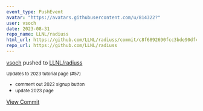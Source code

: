 ```yaml
---
event_type: PushEvent
avatar: "https://avatars.githubusercontent.com/u/814322?"
user: vsoch
date: 2023-08-31
repo_name: LLNL/radiuss
html_url: https://github.com/LLNL/radiuss/commit/c8f6892690fcc3bde90dfcb664f1f14b93ade5c1
repo_url: https://github.com/LLNL/radiuss
---
```


<a href='https://github.com/vsoch' target='_blank'>vsoch</a> pushed to <a href='https://github.com/LLNL/radiuss' target='_blank'>LLNL/radiuss</a>

<small>Updates to 2023 tutorial page (#57)

* comment out 2022 signup button
* update 2023 page</small>

<a href='https://github.com/LLNL/radiuss/commit/c8f6892690fcc3bde90dfcb664f1f14b93ade5c1' target='_blank'>View Commit</a>